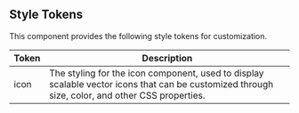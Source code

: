 ## Style Tokens

This component provides the following style tokens for customization.

| **Token** | **Description**                                                                                                                                 |
| --------- | ----------------------------------------------------------------------------------------------------------------------------------------------- |
| icon      | The styling for the icon component, used to display scalable vector icons that can be customized through size, color, and other CSS properties. |
